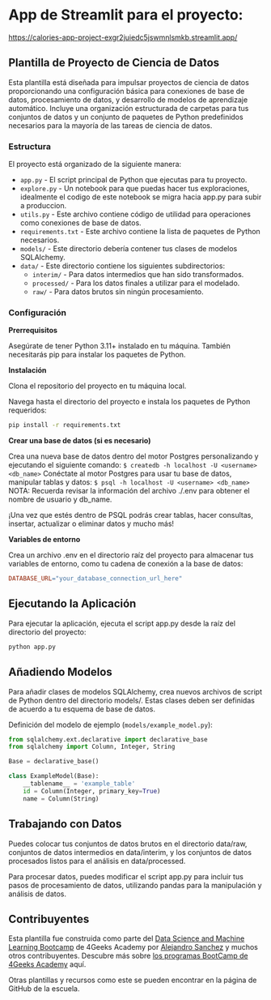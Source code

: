 # App de Streamlit para el proyecto: 

https://calories-app-project-exgr2juiedc5jswmnlsmkb.streamlit.app/

## Plantilla de Proyecto de Ciencia de Datos

Esta plantilla está diseñada para impulsar proyectos de ciencia de datos proporcionando una configuración básica para conexiones de base de datos, procesamiento de datos, y desarrollo de modelos de aprendizaje automático. Incluye una organización estructurada de carpetas para tus conjuntos de datos y un conjunto de paquetes de Python predefinidos necesarios para la mayoría de las tareas de ciencia de datos.

### Estructura

El proyecto está organizado de la siguiente manera:

- `app.py` - El script principal de Python que ejecutas para tu proyecto.
- `explore.py` - Un notebook para que puedas hacer tus exploraciones, idealmente el codigo de este notebook se migra hacia app.py para subir a produccion.
- `utils.py` - Este archivo contiene código de utilidad para operaciones como conexiones de base de datos.
- `requirements.txt` - Este archivo contiene la lista de paquetes de Python necesarios.
- `models/` - Este directorio debería contener tus clases de modelos SQLAlchemy.
- `data/` - Este directorio contiene los siguientes subdirectorios:
  - `interim/` - Para datos intermedios que han sido transformados.
  - `processed/` - Para los datos finales a utilizar para el modelado.
  - `raw/` - Para datos brutos sin ningún procesamiento.

### Configuración

**Prerrequisitos**

Asegúrate de tener Python 3.11+ instalado en tu máquina. También necesitarás pip para instalar los paquetes de Python.

**Instalación**

Clona el repositorio del proyecto en tu máquina local.

Navega hasta el directorio del proyecto e instala los paquetes de Python requeridos:

```bash
pip install -r requirements.txt
```

**Crear una base de datos (si es necesario)**

Crea una nueva base de datos dentro del motor Postgres personalizando y ejecutando el siguiente comando: `$ createdb -h localhost -U <username> <db_name>`
Conéctate al motor Postgres para usar tu base de datos, manipular tablas y datos: `$ psql -h localhost -U <username> <db_name>`
NOTA: Recuerda revisar la información del archivo ./.env para obtener el nombre de usuario y db_name.

¡Una vez que estés dentro de PSQL podrás crear tablas, hacer consultas, insertar, actualizar o eliminar datos y mucho más!

**Variables de entorno**

Crea un archivo .env en el directorio raíz del proyecto para almacenar tus variables de entorno, como tu cadena de conexión a la base de datos:

```makefile
DATABASE_URL="your_database_connection_url_here"
```

## Ejecutando la Aplicación

Para ejecutar la aplicación, ejecuta el script app.py desde la raíz del directorio del proyecto:

```bash
python app.py
```

## Añadiendo Modelos

Para añadir clases de modelos SQLAlchemy, crea nuevos archivos de script de Python dentro del directorio models/. Estas clases deben ser definidas de acuerdo a tu esquema de base de datos.

Definición del modelo de ejemplo (`models/example_model.py`):

```py
from sqlalchemy.ext.declarative import declarative_base
from sqlalchemy import Column, Integer, String

Base = declarative_base()

class ExampleModel(Base):
    __tablename__ = 'example_table'
    id = Column(Integer, primary_key=True)
    name = Column(String)

```

## Trabajando con Datos

Puedes colocar tus conjuntos de datos brutos en el directorio data/raw, conjuntos de datos intermedios en data/interim, y los conjuntos de datos procesados listos para el análisis en data/processed.

Para procesar datos, puedes modificar el script app.py para incluir tus pasos de procesamiento de datos, utilizando pandas para la manipulación y análisis de datos.

## Contribuyentes

Esta plantilla fue construida como parte del [Data Science and Machine Learning Bootcamp](https://4geeksacademy.com/us/coding-bootcamps/datascience-machine-learning) de 4Geeks Academy por [Alejandro Sanchez](https://twitter.com/alesanchezr) y muchos otros contribuyentes. Descubre más sobre [los programas BootCamp de 4Geeks Academy](https://4geeksacademy.com/us/programs) aquí.

Otras plantillas y recursos como este se pueden encontrar en la página de GitHub de la escuela.